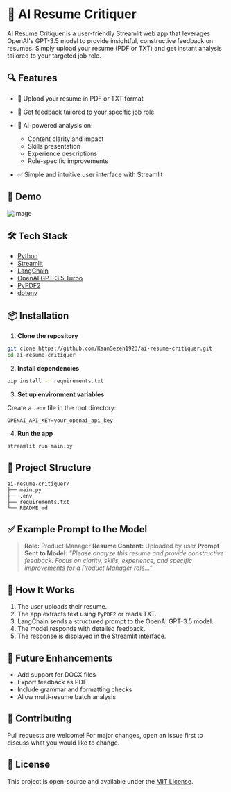 

# 📃 AI Resume Critiquer

AI Resume Critiquer is a user-friendly Streamlit web app that leverages OpenAI's GPT-3.5 model to provide insightful, constructive feedback on resumes. Simply upload your resume (PDF or TXT) and get instant analysis tailored to your targeted job role.

## 🔍 Features

* 📄 Upload your resume in PDF or TXT format
* 🎯 Get feedback tailored to your specific job role
* 🧠 AI-powered analysis on:

  * Content clarity and impact
  * Skills presentation
  * Experience descriptions
  * Role-specific improvements
* ✅ Simple and intuitive user interface with Streamlit

## 🚀 Demo

![image](https://github.com/user-attachments/assets/c7c7d5c6-4e8a-4d48-8a9b-079c1140f324)



## 🛠️ Tech Stack

* [Python](https://www.python.org/)
* [Streamlit](https://streamlit.io/)
* [LangChain](https://www.langchain.com/)
* [OpenAI GPT-3.5 Turbo](https://platform.openai.com/)
* [PyPDF2](https://pypi.org/project/PyPDF2/)
* [dotenv](https://pypi.org/project/python-dotenv/)

## 📦 Installation

1. **Clone the repository**

```bash
git clone https://github.com/KaanSezen1923/ai-resume-critiquer.git
cd ai-resume-critiquer
```

2. **Install dependencies**

```bash
pip install -r requirements.txt
```

3. **Set up environment variables**

Create a `.env` file in the root directory:

```
OPENAI_API_KEY=your_openai_api_key
```

4. **Run the app**

```bash
streamlit run main.py
```

## 📁 Project Structure

```
ai-resume-critiquer/
├── main.py
├── .env
├── requirements.txt
└── README.md
```

## ✅ Example Prompt to the Model

> **Role:** Product Manager
> **Resume Content:** Uploaded by user
> **Prompt Sent to Model:**
> *"Please analyze this resume and provide constructive feedback. Focus on clarity, skills, experience, and specific improvements for a Product Manager role..."*

## 🧠 How It Works

1. The user uploads their resume.
2. The app extracts text using `PyPDF2` or reads TXT.
3. LangChain sends a structured prompt to the OpenAI GPT-3.5 model.
4. The model responds with detailed feedback.
5. The response is displayed in the Streamlit interface.

## 🧪 Future Enhancements

* Add support for DOCX files
* Export feedback as PDF
* Include grammar and formatting checks
* Allow multi-resume batch analysis

## 🤝 Contributing

Pull requests are welcome! For major changes, open an issue first to discuss what you would like to change.

## 📝 License

This project is open-source and available under the [MIT License](LICENSE).


